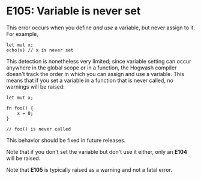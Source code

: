 # E105: Variable is never set

This error occurs when you define *and use* a variable, but never assign to it.
For example,

```
let mut x;
echo(x) // x is never set
```

This detection is nonetheless very limited; since variable setting can occur
anywhere in the global scope or in a function, the Hogwash compiler doesn't 
track the order in which you can assign and use a variable. This means that if 
you set a variable in a function that is never called, no warnings will be 
raised: 

```
let mut x;

fn foo() {
	x = 0;
}

// foo() is never called
```

This behavior should be fixed in future releases.


Note that if you don't set the variable but don't use it either, only an **E104** 
will be raised.

Note that **E105** is typically raised as a warning and not a fatal error.

